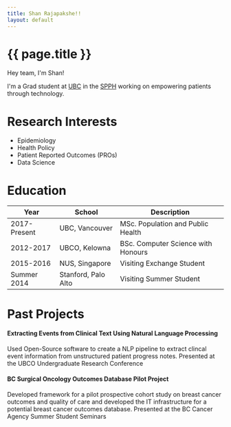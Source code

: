 ```yaml
---
title: Shan Rajapakshe!!
layout: default
---
```


# {{ page.title }}

Hey team, I'm Shan!

I'm a Grad student at <a href="www.ubc.ca">UBC</a> in the <a href="www.spph.ubc.ca">SPPH</a> working on empowering patients through technology.


# Research Interests
- Epidemiology
- Health Policy
- Patient Reported Outcomes (PROs)
- Data Science

# Education

Year 		| School 				| Description
------------|-----------------------|------------
2017-Present| UBC,	Vancouver		| MSc. Population and Public Health
2012-2017 	| UBCO,	Kelowna  		| BSc. Computer Science with Honours
2015-2016 	| NUS,	Singapore  		| Visiting Exchange Student
Summer 2014 | Stanford,	Palo Alto	| Visiting Summer Student 


# Past Projects


#### Extracting Events from Clinical Text Using Natural Language Processing
Used Open-Source software to create a NLP pipeline to extract clincal event information from unstructured patient progress notes. 
Presented at the UBCO Undergraduate Research Conference


#### BC Surgical Oncology Outcomes Database Pilot Project
Developed framework for a pilot prospective cohort study on breast cancer outcomes and quality of care and developed the IT infrastructure for a potential breast cancer outcomes database.
Presented at the BC Cancer Agency Summer Student Seminars

